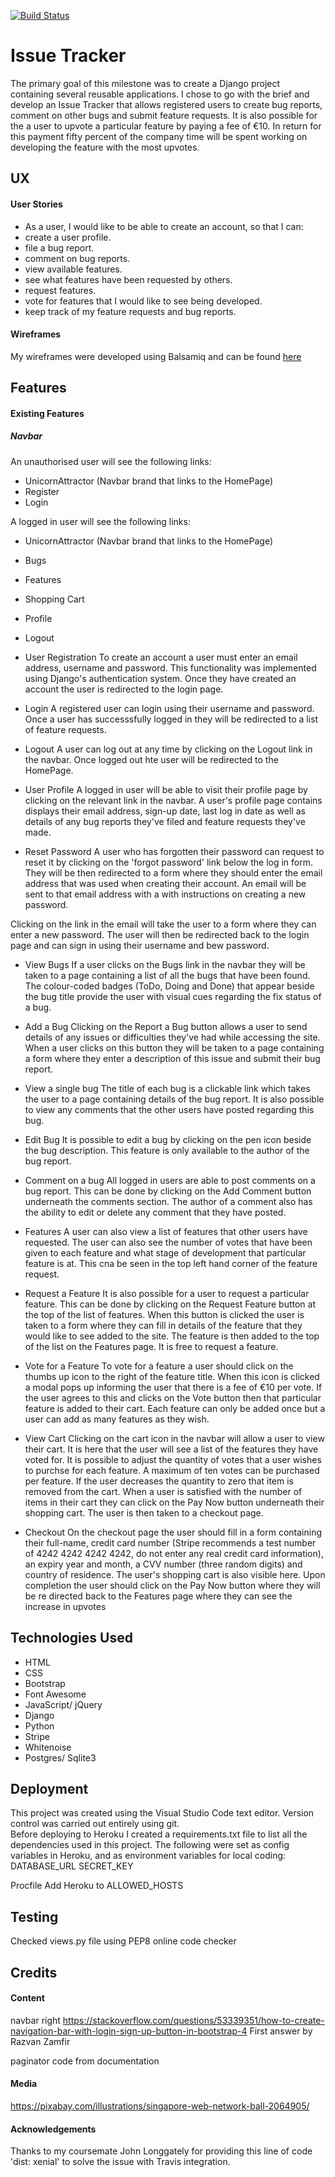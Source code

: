 [![Build Status](https://travis-ci.org/LibbyH52/Unicorn-Attractor.svg?branch=master)](https://travis-ci.org/LibbyH52/Unicorn-Attractor)

# Issue Tracker
The primary goal of this milestone was to create a Django project containing several reusable applications. I chose to go with the brief and develop an Issue Tracker that allows registered users to create bug reports, comment on other bugs and submit feature requests. It is also possible for the a user to upvote a particular feature by paying a fee of €10. In return for this payment fifty percent of the company time will be spent working on developing the feature with the most upvotes.    

## UX
#### User Stories
* As a user, I would like to be able to create an account, so that I can:
* create a user profile.
* file a bug report.
* comment on bug reports.
* view available features.
* see what features have been requested by others.
* request features.
* vote for features that I would like to see being developed.
* keep track of my feature requests and bug reports.

#### Wireframes
My wireframes were developed using Balsamiq and can be found [here](wireframes/)

   
## Features
#### Existing Features

##### Navbar
An unauthorised user will see the following links:
* UnicornAttractor (Navbar brand that links to the HomePage)
* Register
* Login

A logged in user will see the following links:
* UnicornAttractor (Navbar brand that links to the HomePage)
* Bugs
* Features
* Shopping Cart
* Profile
* Logout

* User Registration
To create an account a user must enter an email address, username and password. This functionality was implemented using Django's authentication system. Once they have created an account the user is redirected to the login page. 

* Login
A registered user can login using their username and password. Once a user has successsfully logged in they will be redirected to a list of feature requests.

* Logout
A user can log out at any time by clicking on the Logout link in the navbar. Once logged out hte user will be redirected to the HomePage.

* User Profile
A logged in user will be able to visit their profile page by clicking on the relevant link in the navbar. A user's profile page contains displays their email address, sign-up date, last log in date as well as details of any bug reports they've filed and feature requests they've made.

* Reset Password
A user who has forgotten their password can request to reset it by clicking on the 'forgot password' link below the log in form. They will be then redirected to a form where they should enter the email address that was used when creating their account. An email will be sent to that email address with a with instructions on creating a new password. 

Clicking on the link in the email will take the user to a form where they can enter a new password. The user will then be redirected back to the login page and can sign in using their username and bew password. 

* View Bugs
If a user clicks on the Bugs link in the navbar they will be taken to a page containing a list of all the bugs that have been found. The colour-coded badges (ToDo, Doing and Done) that appear beside the bug title provide the user with visual cues regarding the fix status of a bug. 

* Add a Bug
Clicking on the Report a Bug button allows a user to send details of any issues or difficulties they've had while accessing the site. When a user clicks on this button they will be taken to a page containing a form where they enter a description of this issue and submit their bug report.

* View a single bug
The title of each bug is a clickable link which takes the user to a page containing details of the bug report. It is also possible to view any comments that the other users have posted regarding this bug.

* Edit Bug
It is possible to edit a bug by clicking on the pen icon beside the bug description. This feature is only available to the author of the bug report. 

* Comment on a bug
All logged in users are able to post comments on a bug report. This can be done by clicking on the Add Comment button underneath the comments section. The author of a comment also has the ability to edit or delete any comment that they have posted.  

* Features
A user can also view a list of features that other users have requested. The user can also see the number of votes that have been given to each feature and what stage of development that particular feature is at. This cna be seen in the top left hand corner of the feature request.

* Request a Feature
It is also possible for a user to request a particular feature. This can be done by clicking on the Request Feature button at the top of the list of features. When this button is clicked the user is taken to a form where they can fill in details of the feature that they would like to see added to the site. The feature is then added to the top of the list on the Features page. It is free to request a feature.

* Vote for a Feature
To vote for a feature a user should click on the thumbs up icon to the right of the feature title. When this icon is clicked a modal pops up informing the user that there is a fee of €10 per vote. If the user agrees to this and clicks on the Vote button then that particular feature is added to their cart. Each feature can only be added once but a user can add as many features as they wish.

* View Cart
Clicking on the cart icon in the navbar will allow a user to view their cart. It is here that the user will see a list of the features they have voted for. It is possible to adjust the quantity of votes that a user wishes to purchse for each feature. A maximum of ten votes can be purchased per feature. If the user decreases the quantity to zero that item is removed from the cart.
When a user is satisfied with the number of items in their cart they can click on the Pay Now button underneath their shopping cart. The user is then taken to a checkout page.

* Checkout
 On the checkout page the user should fill in a form containing their full-name, credit card number (Stripe recommends a test number of 4242 4242 4242 4242, do not enter any real credit card information), an expiry year and month, a CVV number (three random digits) and country of residence. 
 The user's shopping cart is also visible here. Upon completion the user should click on the Pay Now button where they will be re directed back to the Features page where they can see the increase in upvotes

## Technologies Used
* HTML
* CSS
* Bootstrap
* Font Awesome
* JavaScript/ jQuery
* Django
* Python
* Stripe
* Whitenoise
* Postgres/ Sqlite3

## Deployment
This project was created using the Visual Studio Code text editor. Version control was carried out entirely using git.  
Before deploying to Heroku I created a requirements.txt file to list all the dependencies used in this project. 
The following were set as config variables in Heroku, and as environment variables for local coding:
DATABASE_URL
SECRET_KEY

Procfile
Add Heroku to ALLOWED_HOSTS

## Testing
Checked views.py file using PEP8 online code checker

## Credits

#### Content
navbar right https://stackoverflow.com/questions/53339351/how-to-create-navigation-bar-with-login-sign-up-button-in-bootstrap-4
First answer by Razvan Zamfir

paginator code from documentation


#### Media
https://pixabay.com/illustrations/singapore-web-network-ball-2064905/

#### Acknowledgements
Thanks to my coursemate John Longgately for providing this line of code 'dist: xenial' to solve the issue with Travis integration.


